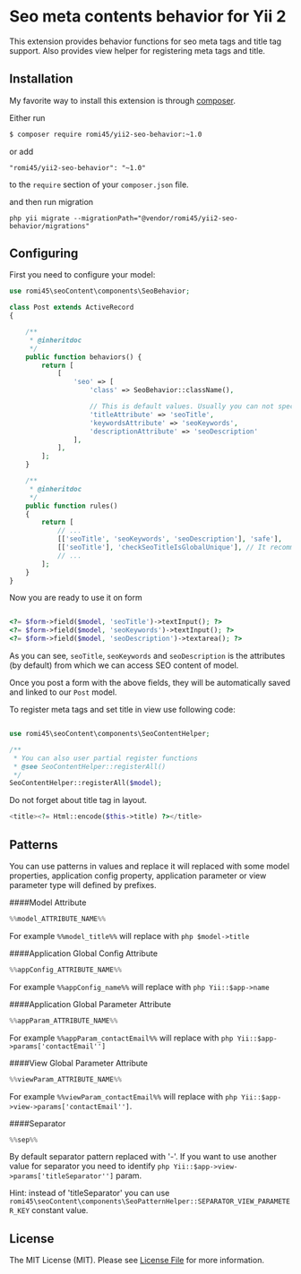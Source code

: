# Seo meta contents behavior for Yii 2

This extension provides behavior functions for seo meta tags and title tag support.
Also provides view helper for registering meta tags and title.

## Installation

My favorite way to install this extension is through [composer](http://getcomposer.org/download/).

Either run

```bash
$ composer require romi45/yii2-seo-behavior:~1.0
```

or add

```
"romi45/yii2-seo-behavior": "~1.0"
```
to the `require` section of your `composer.json` file.

and then run migration

```
php yii migrate --migrationPath="@vendor/romi45/yii2-seo-behavior/migrations"
```

## Configuring

First you need to configure your model:

```php
use romi45\seoContent\components\SeoBehavior;

class Post extends ActiveRecord
{

    /**
     * @inheritdoc
     */
    public function behaviors() {
        return [
            [
                'seo' => [
                    'class' => SeoBehavior::className(),

                    // This is default values. Usually you can not specify it
                    'titleAttribute' => 'seoTitle',
                    'keywordsAttribute' => 'seoKeywords',
                    'descriptionAttribute' => 'seoDescription'
                ],
            ],
        ];
    }

    /**
     * @inheritdoc
     */
    public function rules()
    {
        return [
            // ...
            [['seoTitle', 'seoKeywords', 'seoDescription'], 'safe'],
            [['seoTitle'], 'checkSeoTitleIsGlobalUnique'], // It recommends for title to be unique for every page. You can ignore this recommendation - just delete this rule.
            // ...
        ];
    }
}
```

Now you are ready to use it on form

```php

<?= $form->field($model, 'seoTitle')->textInput(); ?>
<?= $form->field($model, 'seoKeywords')->textInput(); ?>
<?= $form->field($model, 'seoDescription')->textarea(); ?>
```

As you can see, `seoTitle`, `seoKeywords` and `seoDescription` is the attributes (by default) from which we can access SEO content of model.

Once you post a form with the above fields, they will be automatically saved and linked to our `Post` model.



To register meta tags and set title in view use following code:

```php

use romi45\seoContent\components\SeoContentHelper;

/**
 * You can also user partial register functions
 * @see SeoContentHelper::registerAll()
 */
SeoContentHelper::registerAll($model);
```

Do not forget about title tag in layout.

```php
<title><?= Html::encode($this->title) ?></title>
```

## Patterns

You can use patterns in values and replace it will replaced with some model properties, application config
property, application parameter or view parameter type will defined by prefixes.

####Model Attribute

```php
%%model_ATTRIBUTE_NAME%%
```

For example ```%%model_title%%``` will replace with ```php $model->title```

####Application Global Config Attribute

```php
%%appConfig_ATTRIBUTE_NAME%%
```

For example ```%%appConfig_name%%``` will replace with ```php Yii::$app->name```

####Application Global Parameter Attribute

```php
%%appParam_ATTRIBUTE_NAME%%
```

For example ```%%appParam_contactEmail%%``` will replace with ```php Yii::$app->params['contactEmail'']```

####View Global Parameter Attribute

```php
%%viewParam_ATTRIBUTE_NAME%%
```

For example ```%%viewParam_contactEmail%%``` will replace with ```php Yii::$app->view->params['contactEmail'']```.

####Separator

```php
%%sep%%
```

By default separator pattern replaced with '-'. If you want to use another value for separator you need to identify
```php Yii::$app->view->params['titleSeparator'']``` param.

Hint: instead of 'titleSeparator' you can use ```romi45\seoContent\components\SeoPatternHelper::SEPARATOR_VIEW_PARAMETER_KEY```
constant value.

## License

The MIT License (MIT). Please see [License File](LICENSE.md) for more information.